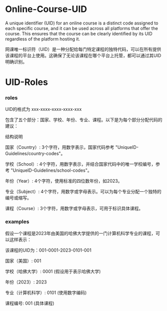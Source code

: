 # Online-Course-UID
A unique identifier (UID) for an online course is a distinct code assigned to each specific course, and it can be used across all platforms that offer the course. This ensures that the course can be clearly identified by its UID regardless of the platform hosting it.

网课唯一标识符（UID）是一种分配给每门特定课程的独特代码，可以在所有提供该课程的平台上使用。这确保了无论该课程在哪个平台上托管，都可以通过其UID明确识别。


# UID-Roles
### roles
UID的格式为 xxx-xxxx-xxxx-xxxx-xxx 

包含了五个部分：国家、学校、年份、专业、课程。以下是为每个部分分配代码的建议：

结构说明

国家（Country）: 3个字符，用数字表示，国家代码参考 "UniqueID-Guidelines/country-codes"。

学校（School）: 4个字符，用数字表示，并结合国家代码中的唯一学校编号，参考 "UniqueID-Guidelines/school-codes"。

年份（Year）: 4个字符，使用标准的四位数年份，如2023。

专业（Subject）: 4个字符，用数字或字母表示。可以为每个专业分配一个独特的编号或缩写。

课程（Course）: 3个字符，用数字或字母表示，可用于标识具体课程。


### examples

假设一个课程是2023年由美国的哈佛大学提供的一门计算机科学专业的课程，可以这样表示：

该课程的UID为：001-0001-2023-0101-001

国家（美国）: 001

学校（哈佛大学）: 0001 (假设用于表示哈佛大学)

年份（2023）: 2023

专业（计算机科学）: 0101 (使用数字编码)

课程编号: 001 (具体课程)


